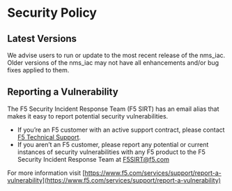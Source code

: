 # Security Policy

## Latest Versions

We advise users to run or update to the most recent release of the nms_iac. Older versions of the nms_iac may not have all enhancements and/or bug fixes applied to them.

## Reporting a Vulnerability

The F5 Security Incident Response Team (F5 SIRT) has an email alias that makes it easy to report potential security vulnerabilities.

- If you’re an F5 customer with an active support contract, please contact [F5 Technical Support](https://www.f5.com/services/support).
- If you aren’t an F5 customer, please report any potential or current instances of security vulnerabilities with any F5 product to the F5 Security Incident Response Team at F5SIRT@f5.com

For more information visit [https://www.f5.com/services/support/report-a-vulnerability](https://www.f5.com/services/support/report-a-vulnerability)

